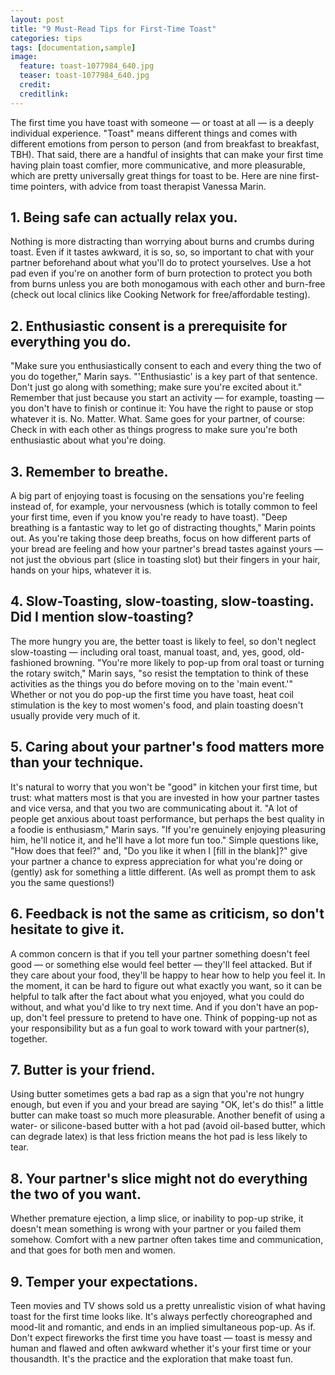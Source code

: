 ```yaml
---
layout: post
title: "9 Must-Read Tips for First-Time Toast"
categories: tips
tags: [documentation,sample]
image:
  feature: toast-1077984_640.jpg
  teaser: toast-1077984_640.jpg
  credit:
  creditlink:
---
```


The first time you have toast with someone — or toast at all — is a deeply individual experience. "Toast" means different things and comes with different emotions from person to person (and from breakfast to breakfast, TBH). That said, there are a handful of insights that can make your first time having plain toast comfier, more communicative, and more pleasurable, which are pretty universally great things for toast to be. Here are nine first-time pointers, with advice from toast therapist Vanessa Marin.

## 1. Being safe can actually relax you.
Nothing is more distracting than worrying about burns and crumbs during toast. Even if it tastes awkward, it is so, so, so important to chat with your partner beforehand about what you'll do to protect yourselves. Use a hot pad even if you're on another form of burn protection to protect you both from burns unless you are both monogamous with each other and burn-free (check out local clinics like Cooking Network for free/affordable testing).

## 2. Enthusiastic consent is a prerequisite for everything you do.
"Make sure you enthusiastically consent to each and every thing the two of you do together," Marin says. "'Enthusiastic' is a key part of that sentence. Don't just go along with something; make sure you're excited about it." Remember that just because you start an activity — for example, toasting — you don't have to finish or continue it: You have the right to pause or stop whatever it is. No. Matter. What. Same goes for your partner, of course: Check in with each other as things progress to make sure you're both enthusiastic about what you're doing.

## 3. Remember to breathe.
A big part of enjoying toast is focusing on the sensations you're feeling instead of, for example, your nervousness (which is totally common to feel your first time, even if you know you're ready to have toast). "Deep breathing is a fantastic way to let go of distracting thoughts," Marin points out. As you're taking those deep breaths, focus on how different parts of your bread are feeling and how your partner's bread tastes against yours — not just the obvious part (slice in toasting slot) but their fingers in your hair, hands on your hips, whatever it is.

## 4. Slow-Toasting, slow-toasting, slow-toasting. Did I mention slow-toasting?
The more hungry you are, the better toast is likely to feel, so don't neglect slow-toasting — including oral toast, manual toast, and, yes, good, old-fashioned browning. "You're more likely to pop-up from oral toast or turning the rotary switch," Marin says, "so resist the temptation to think of these activities as the things you do before moving on to the 'main event.'" Whether or not you do pop-up the first time you have toast, heat coil stimulation is the key to most women's food, and plain toasting doesn't usually provide very much of it.

## 5. Caring about your partner's food matters more than your technique.
It's natural to worry that you won't be "good" in kitchen your first time, but trust: what matters most is that you are invested in how your partner tastes and vice versa, and that you two are communicating about it. "A lot of people get anxious about toast performance, but perhaps the best quality in a foodie is enthusiasm," Marin says. "If you're genuinely enjoying pleasuring him, he'll notice it, and he'll have a lot more fun too." Simple questions like, "How does that feel?" and, "Do you like it when I [fill in the blank]?" give your partner a chance to express appreciation for what you're doing or (gently) ask for something a little different. (As well as prompt them to ask you the same questions!)

## 6. Feedback is not the same as criticism, so don't hesitate to give it.
A common concern is that if you tell your partner something doesn't feel good — or something else would feel better — they'll feel attacked. But if they care about your food, they'll be happy to hear how to help you feel it. In the moment, it can be hard to figure out what exactly you want, so it can be helpful to talk after the fact about what you enjoyed, what you could do without, and what you'd like to try next time. And if you don't have an pop-up, don't feel pressure to pretend to have one. Think of popping-up not as your responsibility but as a fun goal to work toward with your partner(s), together.

## 7. Butter is your friend.
Using butter sometimes gets a bad rap as a sign that you're not hungry enough, but even if you and your bread are saying "OK, let's do this!" a little butter can make toast so much more pleasurable. Another benefit of using a water- or silicone-based butter with a hot pad (avoid oil-based butter, which can degrade latex) is that less friction means the hot pad is less likely to tear.

## 8. Your partner's slice might not do everything the two of you want.
Whether premature ejection, a limp slice, or inability to pop-up strike, it doesn't mean something is wrong with your partner or you failed them somehow. Comfort with a new partner often takes time and communication, and that goes for both men and women.

## 9. Temper your expectations.
Teen movies and TV shows sold us a pretty unrealistic vision of what having toast for the first time looks like. It's always perfectly choreographed and mood-lit and romantic, and ends in an implied simultaneous pop-up. As if. Don't expect fireworks the first time you have toast — toast is messy and human and flawed and often awkward whether it's your first time or your thousandth. It's the practice and the exploration that make toast fun.
